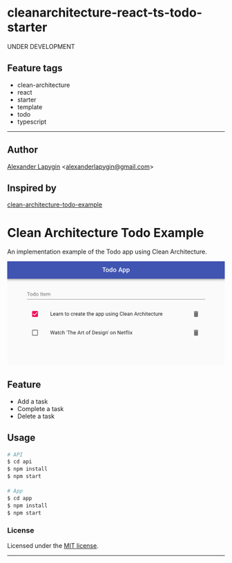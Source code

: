 # cleanarchitecture-react-ts-todo-starter

UNDER DEVELOPMENT

## Feature tags

- clean-architecture
- react
- starter
- template
- todo
- typescript

---

## Author

[Alexander Lapygin](https://github.com/AlexanderLapygin) <<alexanderlapygin@gmail.com>>

## Inspired by

[clean-architecture-todo-example](https://github.com/kentaro-m/clean-architecture-todo-example)

# Clean Architecture Todo Example
An implementation example of the Todo app using Clean Architecture.

![](./demo.png)

## Feature
- Add a task
- Complete a task
- Delete a task

## Usage
```bash
# API
$ cd api
$ npm install
$ npm start

# App
$ cd app
$ npm install
$ npm start
```

### License

Licensed under the [MIT license](./LICENSE).

---
